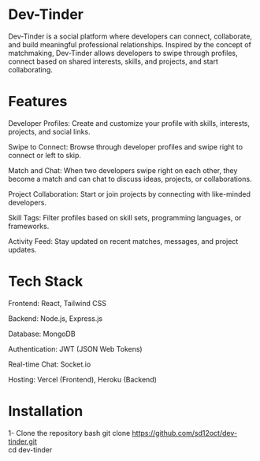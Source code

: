 # Dev-Tinder
Dev-Tinder is a social platform where developers can connect, collaborate, and build meaningful professional relationships. Inspired by the concept of matchmaking, Dev-Tinder allows developers to swipe through profiles, connect based on shared interests, skills, and projects, and start collaborating.

# Features
Developer Profiles: Create and customize your profile with skills, interests, projects, and social links.

Swipe to Connect: Browse through developer profiles and swipe right to connect or left to skip.

Match and Chat: When two developers swipe right on each other, they become a match and can chat to discuss ideas, projects, or collaborations.

Project Collaboration: Start or join projects by connecting with like-minded developers.

Skill Tags: Filter profiles based on skill sets, programming languages, or frameworks.

Activity Feed: Stay updated on recent matches, messages, and project updates.

# Tech Stack
Frontend: React, Tailwind CSS

Backend: Node.js, Express.js

Database: MongoDB

Authentication: JWT (JSON Web Tokens)

Real-time Chat: Socket.io

Hosting: Vercel (Frontend), Heroku (Backend)

# Installation

1- Clone the repository
bash 
git clone https://github.com/sd12oct/dev-tinder.git  
cd dev-tinder  

